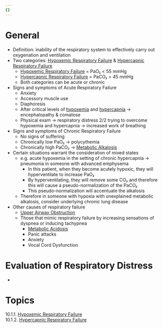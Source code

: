 ```yaml
---
{}
---
```

   
# General   
   
- Definition: inability of the respiratory system to effectively carry out oxygenation and ventilation   
- Two categories: [Hypoxemic Respiratory Failure](../../Critical%20Care%20Medicine/10.%20Pulmonary%20Disorders%20in%20Critical%20Care/Index/Hypoxemic%20Respiratory%20Failure.md) & [Hypercapnic Respiratory Failure](../../Critical%20Care%20Medicine/10.%20Pulmonary%20Disorders%20in%20Critical%20Care/Index/Hypercapnic%20Respiratory%20Failure.md)   
	- [Hypoxemic Respiratory Failure](../../Critical%20Care%20Medicine/10.%20Pulmonary%20Disorders%20in%20Critical%20Care/Index/Hypoxemic%20Respiratory%20Failure.md) = PaO₂ < 55 mmHg   
	- [Hypercapnic Respiratory Failure](../../Critical%20Care%20Medicine/10.%20Pulmonary%20Disorders%20in%20Critical%20Care/Index/Hypercapnic%20Respiratory%20Failure.md) = PaCO₂ > 45 mmHg   
	- Both categories can be acute or chronic   
- Signs and symptoms of Acute Respiratory Failure   
	- Anxiety   
	- Accessory muscle use   
	- Diaphoresis   
	- After critical levels of [hypoxemia](/not_created.md) and [hypercapnia](/not_created.md) → encephalopathy & comatose   
	- Physical exam → respiratory distress 2/2 trying to overcome hypoxemia and hypercapnia → increased work of breathing   
- Signs and symptoms of Chronic Respiratory Failure   
	- No signs of suffering   
	- Chronically low PaO₂ → polycythemia   
	- Chronically high PaCO₂ → [Metabolic Alkalosis](../../Critical%20Care%20Medicine/01.%20Renal%2C%20Endocrine%2C%20and%20Metabolic%20Disorders/Index/Metabolic%20Alkalosis.md)   
- Certain situations warrant the consideration of mixed states   
	- e.g. acute hypoxemia in the setting of chronic hypercapnia → pneumonia in someone with advanced emphysema   
		- In this patient, when they become acutely hypoxic, they will hyperventilate to increase PaO₂   
		- By hyperventilating, they will remove some CO₂ and therefore this will cause a pseudo-normalization of the PaCO₂   
		- This pseudo-normalization will accentuate the alkalosis   
	- Therefore in someone with hypoxia with unexplained metabolic alkalosis, consider underlying chronic lung disease   
- Other causes of respiratory failure   
	- [Upper Airway Obstruction](../../Critical%20Care%20Medicine/10.%20Pulmonary%20Disorders%20in%20Critical%20Care/Index/Upper%20Airway%20Disease.md#upper-airway-obstruction)   
	- Those that mimic respiratory failure by increasing sensations of dyspnea or inducing tachypnea   
		- [Metabolic Acidosis](../../Critical%20Care%20Medicine/01.%20Renal%2C%20Endocrine%2C%20and%20Metabolic%20Disorders/Index/Metabolic%20Acidosis.md)   
		- Panic attacks   
		- Anxiety   
		- Vocal Cord Dysfunction   
# Evaluation of Respiratory Distress   
   
- <inclusion href="Respiratory Distress.svg" />   
# Topics   
10.1.1. [Hypoxemic Respiratory Failure](../../Critical%20Care%20Medicine/10.%20Pulmonary%20Disorders%20in%20Critical%20Care/Index/Hypoxemic%20Respiratory%20Failure.md)   
10.1.2. [Hypercapnic Respiratory Failure](../../Critical%20Care%20Medicine/10.%20Pulmonary%20Disorders%20in%20Critical%20Care/Index/Hypercapnic%20Respiratory%20Failure.md)